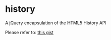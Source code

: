 history
=======

A jQuery encapsulation of the HTML5 History API

Please refer to: [this gist](https://gist.github.com/4017712)